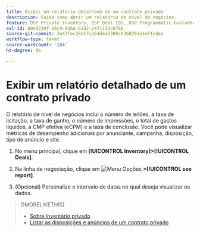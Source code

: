 ```yaml
---
title: Exibir um relatório detalhado de um contrato privado
description: Saiba como abrir um relatório de nível de negócios.
feature: DSP Private Inventory, DSP Deal IDs, DSP Programmatic Guaranteed Deals
exl-id: 80ed239f-16c9-4aba-b1d2-2471133c676b
source-git-commit: 3e47fec28a17cb64de42309c0368293e1ef1cdea
workflow-type: tm+mt
source-wordcount: '104'
ht-degree: 0%

---
```


# Exibir um relatório detalhado de um contrato privado

O relatório de nível de negócios inclui o número de leilões, a taxa de licitação, a taxa de ganho, o número de impressões, o total de gastos líquidos, a CMP efetiva (eCPM) e a taxa de conclusão. Você pode visualizar métricas de desempenho adicionais por anunciante, campanha, disposição, tipo de anúncio e site.

1. No menu principal, clique em **[!UICONTROL Inventory]>[!UICONTROL Deals]**.

1. Na linha de negociação, clique em ![Menu Opções](/help/dsp/assets/options-menu.png) **>[!UICONTROL see report]**.

1. (Opcional) Personalize o intervalo de datas no qual deseja visualizar os dados.

>[!MORELIKETHIS]
>
>* [Sobre inventário privado](private-inventory-about.md)
>* [Listar as disposições e anúncios de um contrato privado](private-deal-view-placements.md)

